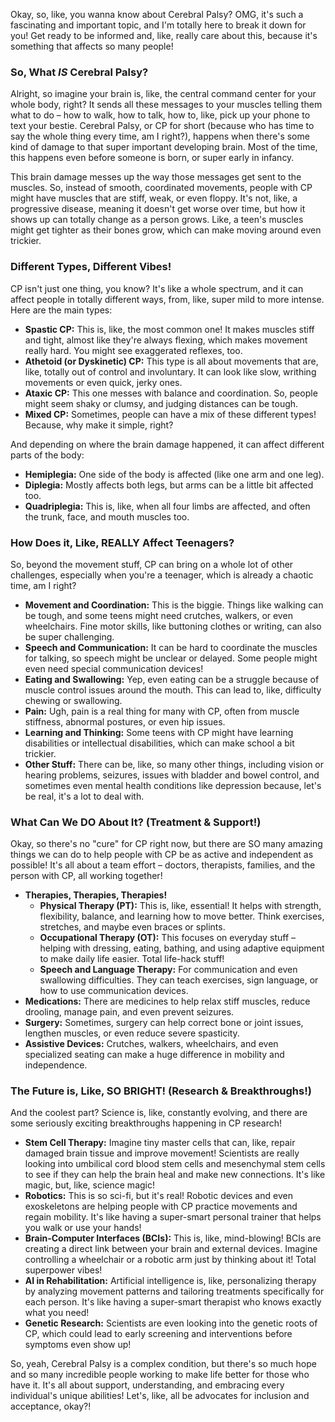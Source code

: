 Okay, so, like, you wanna know about Cerebral Palsy? OMG, it's such a fascinating and important topic, and I'm totally here to break it down for you! Get ready to be informed and, like, really care about this, because it's something that affects so many people!

### So, What *IS* Cerebral Palsy?

Alright, so imagine your brain is, like, the central command center for your whole body, right? It sends all these messages to your muscles telling them what to do – how to walk, how to talk, how to, like, pick up your phone to text your bestie. Cerebral Palsy, or CP for short (because who has time to say the whole thing every time, am I right?), happens when there's some kind of damage to that super important developing brain. Most of the time, this happens even before someone is born, or super early in infancy.

This brain damage messes up the way those messages get sent to the muscles. So, instead of smooth, coordinated movements, people with CP might have muscles that are stiff, weak, or even floppy. It's not, like, a progressive disease, meaning it doesn't get worse over time, but how it shows up can totally change as a person grows. Like, a teen's muscles might get tighter as their bones grow, which can make moving around even trickier.

### Different Types, Different Vibes!

CP isn't just one thing, you know? It's like a whole spectrum, and it can affect people in totally different ways, from, like, super mild to more intense. Here are the main types:

* **Spastic CP:** This is, like, the most common one! It makes muscles stiff and tight, almost like they're always flexing, which makes movement really hard. You might see exaggerated reflexes, too.
* **Athetoid (or Dyskinetic) CP:** This type is all about movements that are, like, totally out of control and involuntary. It can look like slow, writhing movements or even quick, jerky ones.
* **Ataxic CP:** This one messes with balance and coordination. So, people might seem shaky or clumsy, and judging distances can be tough.
* **Mixed CP:** Sometimes, people can have a mix of these different types! Because, why make it simple, right?

And depending on where the brain damage happened, it can affect different parts of the body:
* **Hemiplegia:** One side of the body is affected (like one arm and one leg).
* **Diplegia:** Mostly affects both legs, but arms can be a little bit affected too.
* **Quadriplegia:** This is, like, when all four limbs are affected, and often the trunk, face, and mouth muscles too.

### How Does it, Like, REALLY Affect Teenagers?

So, beyond the movement stuff, CP can bring on a whole lot of other challenges, especially when you're a teenager, which is already a chaotic time, am I right?

* **Movement and Coordination:** This is the biggie. Things like walking can be tough, and some teens might need crutches, walkers, or even wheelchairs. Fine motor skills, like buttoning clothes or writing, can also be super challenging.
* **Speech and Communication:** It can be hard to coordinate the muscles for talking, so speech might be unclear or delayed. Some people might even need special communication devices!
* **Eating and Swallowing:** Yep, even eating can be a struggle because of muscle control issues around the mouth. This can lead to, like, difficulty chewing or swallowing.
* **Pain:** Ugh, pain is a real thing for many with CP, often from muscle stiffness, abnormal postures, or even hip issues.
* **Learning and Thinking:** Some teens with CP might have learning disabilities or intellectual disabilities, which can make school a bit trickier.
* **Other Stuff:** There can be, like, so many other things, including vision or hearing problems, seizures, issues with bladder and bowel control, and sometimes even mental health conditions like depression because, let's be real, it's a lot to deal with.

### What Can We DO About It? (Treatment & Support!)

Okay, so there's no "cure" for CP right now, but there are SO many amazing things we can do to help people with CP be as active and independent as possible! It's all about a team effort – doctors, therapists, families, and the person with CP, all working together!

* **Therapies, Therapies, Therapies!**
    * **Physical Therapy (PT):** This is, like, essential! It helps with strength, flexibility, balance, and learning how to move better. Think exercises, stretches, and maybe even braces or splints.
    * **Occupational Therapy (OT):** This focuses on everyday stuff – helping with dressing, eating, bathing, and using adaptive equipment to make daily life easier. Total life-hack stuff!
    * **Speech and Language Therapy:** For communication and even swallowing difficulties. They can teach exercises, sign language, or how to use communication devices.
* **Medications:** There are medicines to help relax stiff muscles, reduce drooling, manage pain, and even prevent seizures.
* **Surgery:** Sometimes, surgery can help correct bone or joint issues, lengthen muscles, or even reduce severe spasticity.
* **Assistive Devices:** Crutches, walkers, wheelchairs, and even specialized seating can make a huge difference in mobility and independence.

### The Future is, Like, SO BRIGHT! (Research & Breakthroughs!)

And the coolest part? Science is, like, constantly evolving, and there are some seriously exciting breakthroughs happening in CP research!

* **Stem Cell Therapy:** Imagine tiny master cells that can, like, repair damaged brain tissue and improve movement! Scientists are really looking into umbilical cord blood stem cells and mesenchymal stem cells to see if they can help the brain heal and make new connections. It's like magic, but, like, science magic!
* **Robotics:** This is so sci-fi, but it's real! Robotic devices and even exoskeletons are helping people with CP practice movements and regain mobility. It's like having a super-smart personal trainer that helps you walk or use your hands!
* **Brain-Computer Interfaces (BCIs):** This is, like, mind-blowing! BCIs are creating a direct link between your brain and external devices. Imagine controlling a wheelchair or a robotic arm just by thinking about it! Total superpower vibes!
* **AI in Rehabilitation:** Artificial intelligence is, like, personalizing therapy by analyzing movement patterns and tailoring treatments specifically for each person. It's like having a super-smart therapist who knows exactly what you need!
* **Genetic Research:** Scientists are even looking into the genetic roots of CP, which could lead to early screening and interventions before symptoms even show up!

So, yeah, Cerebral Palsy is a complex condition, but there's so much hope and so many incredible people working to make life better for those who have it. It's all about support, understanding, and embracing every individual's unique abilities! Let's, like, all be advocates for inclusion and acceptance, okay?!
